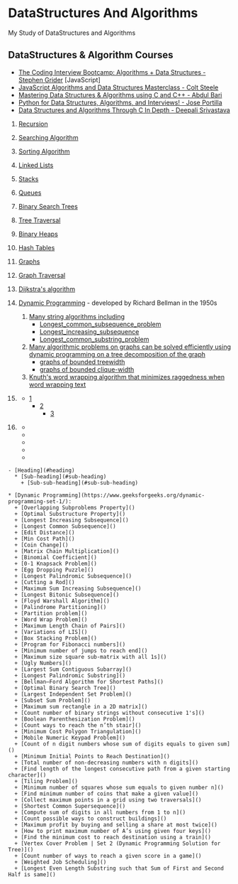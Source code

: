 # DataStructures And Algorithms 
My Study of DataStructures and Algorithms 

## DataStructures & Algorithm Courses
- [The Coding Interview Bootcamp: Algorithms + Data Structures - Stephen Grider](https://www.udemy.com/course/coding-interview-bootcamp-algorithms-and-data-structure/) [JavaScript]
- [JavaScript Algorithms and Data Structures Masterclass - Colt Steele](https://www.udemy.com/course/js-algorithms-and-data-structures-masterclass/)
- [Mastering Data Structures & Algorithms using C and C++ - Abdul Bari](https://www.udemy.com/course/datastructurescncpp/) 
- [Python for Data Structures, Algorithms, and Interviews! - Jose Portilla](https://www.udemy.com/course/python-for-data-structures-algorithms-and-interviews/)
- [Data Structures and Algorithms Through C In Depth - Deepali Srivastava](https://www.udemy.com/course/data-structures-and-algorithms-in-c/)


1. [Recursion](https://en.wikipedia.org/wiki/Recursion)
1. [Searching Algorithm](https://en.wikipedia.org/wiki/Search_algorithm)
1. [Sorting Algorithm](https://en.wikipedia.org/wiki/Sorting_algorithm)
1. [Linked Lists](https://en.wikipedia.org/wiki/Linked_list)
1. [Stacks](https://en.wikipedia.org/wiki/Stack_(abstract_data_type))
1. [Queues](https://en.wikipedia.org/wiki/Queue_(abstract_data_type))
1. [Binary Search Trees](https://en.wikipedia.org/wiki/Binary_search_tree)
1. [Tree Traversal](https://en.wikipedia.org/wiki/Tree_traversal)
1. [Binary Heaps](https://en.wikipedia.org/wiki/Binary_heap)
1. [Hash Tables](https://en.wikipedia.org/wiki/Hash_table)
1. [Graphs](https://en.wikipedia.org/wiki/Graph_(abstract_data_type))
1. [Graph Traversal](https://en.wikipedia.org/wiki/Graph_traversal)
1. [Dijkstra's algorithm](https://en.wikipedia.org/wiki/Dijkstra%27s_algorithm)


1. [Dynamic Programming](https://en.wikipedia.org/wiki/Dynamic_programming) -  developed by Richard Bellman in the 1950s
   1. [Many string algorithms including]()
      - [Longest_common_subsequence_problem](https://en.wikipedia.org/wiki/Longest_common_subsequence_problem)
      - [Longest_increasing_subsequence](https://en.wikipedia.org/wiki/Longest_increasing_subsequence)
      - [Longest_common_substring_problem](https://en.wikipedia.org/wiki/Longest_common_substring_problem)
   1. [Many algorithmic problems on graphs can be solved efficiently using dynamic programming on a tree decomposition of the graph](https://en.wikipedia.org/wiki/Tree_decomposition)
      - [graphs of bounded treewidth](https://en.wikipedia.org/wiki/Treewidth)
      - [graphs of bounded clique-width](https://en.wikipedia.org/wiki/Clique-width)
   1. [Knuth's word wrapping algorithm that minimizes raggedness when word wrapping text](https://en.wikipedia.org/wiki/Line_wrap_and_word_wrap)
      
1. []()      
   - [1]()
     - [2]()
       - [3]()              
1. []()

   
   
   - []()
   - []()
   - []()
   - []()
   - []()

```
- [Heading](#heading)
  * [Sub-heading](#sub-heading)
    + [Sub-sub-heading](#sub-sub-heading)
    
* [Dynamic Programming](https://www.geeksforgeeks.org/dynamic-programming-set-1/):
  + [Overlapping Subproblems Property]()
  + [Optimal Substructure Property]()
  + [Longest Increasing Subsequence]()
  + [Longest Common Subsequence]()
  + [Edit Distance]()
  + [Min Cost Path]()
  + [Coin Change]()
  + [Matrix Chain Multiplication]()
  + [Binomial Coefficient]()
  + [0-1 Knapsack Problem]()
  + [Egg Dropping Puzzle]()
  + [Longest Palindromic Subsequence]()
  + [Cutting a Rod]()
  + [Maximum Sum Increasing Subsequence]()
  + [Longest Bitonic Subsequence]()
  + [Floyd Warshall Algorithm]()
  + [Palindrome Partitioning]()
  + [Partition problem]()
  + [Word Wrap Problem]()
  + [Maximum Length Chain of Pairs]()
  + [Variations of LIS]()
  + [Box Stacking Problem]()
  + [Program for Fibonacci numbers]()
  + [Minimum number of jumps to reach end]()
  + [Maximum size square sub-matrix with all 1s]()
  + [Ugly Numbers]()
  + [Largest Sum Contiguous Subarray]()
  + [Longest Palindromic Substring]()
  + [Bellman–Ford Algorithm for Shortest Paths]()
  + [Optimal Binary Search Tree]()
  + [Largest Independent Set Problem]()
  + [Subset Sum Problem]()
  + [Maximum sum rectangle in a 2D matrix]()
  + [Count number of binary strings without consecutive 1's]()
  + [Boolean Parenthesization Problem]()
  + [Count ways to reach the n’th stair]()
  + [Minimum Cost Polygon Triangulation]()
  + [Mobile Numeric Keypad Problem]()
  + [Count of n digit numbers whose sum of digits equals to given sum]()
  + [Minimum Initial Points to Reach Destination]()
  + [Total number of non-decreasing numbers with n digits]()
  + [Find length of the longest consecutive path from a given starting character]()
  + [Tiling Problem]()
  + [Minimum number of squares whose sum equals to given number n]()
  + [Find minimum number of coins that make a given value]()
  + [Collect maximum points in a grid using two traversals]()
  + [Shortest Common Supersequence]()
  + [Compute sum of digits in all numbers from 1 to n]()
  + [Count possible ways to construct buildings]()
  + [Maximum profit by buying and selling a share at most twice]()
  + [How to print maximum number of A’s using given four keys]()
  + [Find the minimum cost to reach destination using a train]()
  + [Vertex Cover Problem | Set 2 (Dynamic Programming Solution for Tree)]()
  + [Count number of ways to reach a given score in a game]()
  + [Weighted Job Scheduling]()
  + [Longest Even Length Substring such that Sum of First and Second Half is same]()
